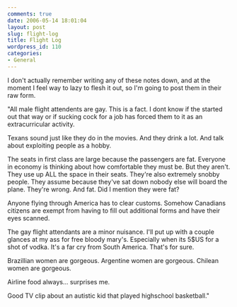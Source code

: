 ```yaml
---
comments: true
date: 2006-05-14 18:01:04
layout: post
slug: flight-log
title: Flight Log
wordpress_id: 110
categories:
- General
---
```


I don't actually remember writing any of these notes down, and at the moment I feel way to lazy to flesh it out, so I'm going to post them in their raw form.

"All male flight attendents are gay. This is a fact.
I dont know if the started out that way or if sucking
cock for a job has forced them to it as an extracurricular
activity.

Texans sound just like they do in the movies. And they drink 
a lot. And talk about exploiting people as a hobby.

The seats in first class are large because the passengers are fat.
Everyone in economy is thinking about how comfortable they must be. But they
aren't. They use up ALL the space in their seats.
They're also extremely snobby people. They assume because they've sat down
nobody else will board the plane. They're wrong. And fat.
Did I mention they were fat?

Anyone flying through America has to clear customs. Somehow Canadians citizens
are exempt from having to fill out additional forms and have their eyes scanned.

The gay flight attendants are a minor nuisance. I'll put up with a couple 
glances at my ass for free bloody mary's. Especially when its 5$US for a shot of vodka. It's a far cry from South America. That's for sure.

Brazillian women are gorgeous.
Argentine women are gorgeous.
Chilean women are gorgeous. 

Airline food always... surprises me.

Good TV clip about an autistic kid that played highschool basketball."
